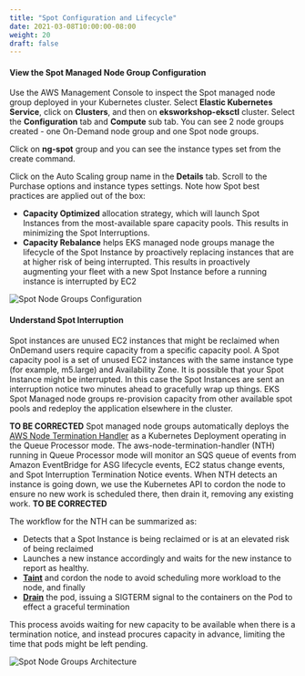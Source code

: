 ```yaml
---
title: "Spot Configuration and Lifecycle"
date: 2021-03-08T10:00:00-08:00
weight: 20
draft: false
---
```


#### View the Spot Managed Node Group Configuration

Use the AWS Management Console to inspect the Spot managed node group deployed in your Kubernetes cluster. Select **Elastic Kubernetes Service**, click on **Clusters**, and then on **eksworkshop-eksctl** cluster. Select the **Configuration** tab and **Compute** sub tab. You can see 2 node groups created - one On-Demand node group and one Spot node groups.

Click on **ng-spot** group and you can see the instance types set from the create command.

Click on the Auto Scaling group name in the **Details** tab. Scroll to the Purchase options and instance types settings. Note how Spot best practices are applied out of the box: 
* **Capacity Optimized** allocation strategy, which will launch Spot Instances from the most-available spare capacity pools. This results in minimizing the Spot Interruptions. 
* **Capacity Rebalance** helps EKS managed node groups manage the lifecycle of the Spot Instance by proactively replacing instances that are at higher risk of being interrupted. This results in proactively augmenting your fleet with a new Spot Instance before a running instance is interrupted by EC2

![Spot Node Groups Configuration](/images/spotworkers/asg_configuration.png)

#### Understand Spot Interruption

Spot instances are unused EC2 instances that might be reclaimed when OnDemand users require capacity from a specific capacity pool. A Spot capacity pool is a set of unused EC2 instances with the same instance type (for example, m5.large) and Availability Zone. It is possible that your Spot Instance might be interrupted. In this case the Spot Instances are sent an interruption notice two minutes ahead to gracefully wrap up things. EKS Spot Managed node groups re-provision capacity from other available spot pools and redeploy the application elsewhere in the cluster.

**TO BE CORRECTED**
Spot managed node groups automatically deploys the [AWS Node Termination Handler](https://github.com/aws/aws-node-termination-handler) as a Kubernetes Deployment operating in the Queue Processor mode. The aws-node-termination-handler (NTH) running in Queue Processor mode will monitor an SQS queue of events from Amazon EventBridge for ASG lifecycle events, EC2 status change events, and Spot Interruption Termination Notice events. When NTH detects an instance is going down, we use the Kubernetes API to cordon the node to ensure no new work is scheduled there, then drain it, removing any existing work.
**TO BE CORRECTED**

The workflow for the NTH can be summarized as:

* Detects that a Spot Instance is being reclaimed or is at an elevated risk of being reclaimed
* Launches a new instance accordingly and waits for the new instance to report as healthy.
* [**Taint**](https://kubernetes.io/docs/concepts/configuration/taint-and-toleration/) and cordon the node to avoid scheduling more workload to the node, and finally
* [**Drain**](https://kubernetes.io/docs/tasks/administer-cluster/safely-drain-node/) the pod, issuing a SIGTERM signal to the containers on the Pod to effect a graceful termination

This process avoids waiting for new capacity to be available when there is a termination notice, and instead procures capacity in advance, limiting the time that pods might be left pending.

![Spot Node Groups Architecture](/images/spotworkers/spot_rebalance_recommendation.png)